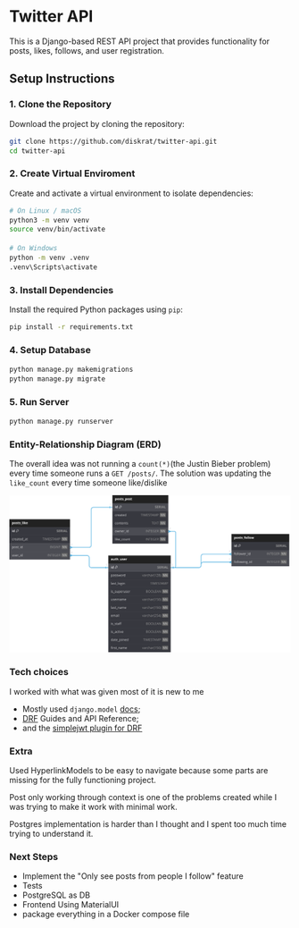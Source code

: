 # Twitter API

This is a Django-based REST API project that provides functionality for posts, likes, follows, and user registration.

## Setup Instructions

### 1. Clone the Repository
Download the project by cloning the repository:
```bash
git clone https://github.com/diskrat/twitter-api.git
cd twitter-api
```

### 2. Create Virtual Enviroment 
Create and activate a virtual environment to isolate dependencies:

```bash
# On Linux / macOS 
python3 -m venv venv
source venv/bin/activate

# On Windows
python -m venv .venv
.venv\Scripts\activate
```

### 3. Install Dependencies
Install the required Python packages using `pip`:

```bash
pip install -r requirements.txt
```

### 4. Setup Database
```bash
python manage.py makemigrations
python manage.py migrate
```

### 5. Run Server
```bash
python manage.py runserver
```


### Entity-Relationship Diagram (ERD) 

The overall idea was not running a `count(*)`(the Justin Bieber problem) every time someone runs a `GET /posts/`.
The solution was updating the `like_count` every time someone like/dislike


![db](imgs/db_schema.svg)


### Tech choices
I worked with what was given most of it is new to me 
- Mostly used `django.model` [docs](https://docs.djangoproject.com/en/5.2/topics/db/models/);
- [DRF](https://www.django-rest-framework.org/) Guides and API Reference;
- and the [simplejwt plugin for DRF](https://django-rest-framework-simplejwt.readthedocs.io/en/latest/)


### Extra
Used HyperlinkModels to be easy to navigate because some parts are missing for the fully functioning project.

Post only working through context is one of the problems created while I was trying to make it work with minimal work.

Postgres implementation is harder than I thought and I spent too much time trying to understand it.

### Next Steps
- Implement the "Only see posts from people I follow" feature
- Tests
- PostgreSQL as DB
- Frontend Using MaterialUI
- package everything in a Docker compose file